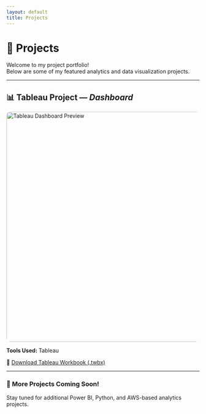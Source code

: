```yaml
---
layout: default
title: Projects
---
```


# 💼 Projects

Welcome to my project portfolio!  
Below are some of my featured analytics and data visualization projects.

---

## 📊 Tableau Project — *Dashboard*

<img src="/assets/images/tableau_dashboard_preview.png" alt="Tableau Dashboard Preview" width="600" style="display: block; margin: 0 auto; border-radius: 10px;">


**Tools Used:** Tableau

📁 [Download Tableau Workbook (.twbx)](/assets/projects/Final_Project_Group_11.twbx)

---

### 🔗 More Projects Coming Soon!

Stay tuned for additional Power BI, Python, and AWS-based analytics projects.

